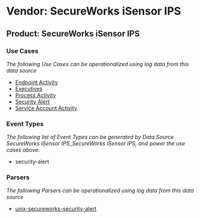 Vendor: SecureWorks iSensor IPS
===============================
Product: SecureWorks iSensor IPS
--------------------------------

### Use Cases

_The following Use Cases can be operationalized using log data from this data source_

* [Endpoint Activity](usecase_endpoint_activity.md)
* [Executives](usecase_executives.md)
* [Process Activity](usecase_process_activity.md)
* [Security Alert](usecase_security_alert.md)
* [Service Account Activity](usecase_service_account_activity.md)


### Event Types

_The following list of Event Types can be generated by Data Source SecureWorks iSensor IPS_SecureWorks iSensor IPS, and power the use cases above:_

- security-alert


### Parsers

_The following Parsers can be operationalized using log data from this data source_

* [unix-secureworks-security-alert](parserContent_unix-secureworks-security-alert.md)
